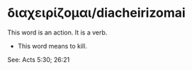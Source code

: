 # διαχειρίζομαι/diacheirizomai
This word is an action. It is a verb.

* This word means to kill.

See: Acts 5:30; 26:21
